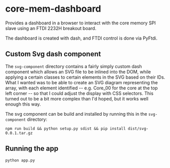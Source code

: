 # core-mem-dashboard

Provides a dashboard in a browser to interact with the core memory SPI slave using an
FTDI 2232H breakout board. 

The dashboard is created with dash, and FTDI control is done via PyFtdi. 

## Custom Svg dash component

The `svg-component` directory contains a fairly simply custom dash component which allows an SVG file to be inlined into the DOM, while applying a certain classes to certain elements in the SVG based on their IDs. What I wanted was to be able to create an SVG diagram representing the array, with each element identified -- e.g. Core_00 for the core at the top left corner -- so that I could adjust the display with CSS selectors. This turned out to be a bit more complex than I'd hoped, but it works well enough this way. 

The svg component can be build and installed by running this in the `svg-component` directory:

`npm run build && python setup.py sdist && pip install dist/svg-0.0.1.tar.gz`

## Running the app

`python app.py`

